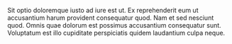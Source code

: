 Sit optio doloremque iusto ad iure est ut.
Ex reprehenderit eum ut accusantium harum provident consequatur quod.
Nam et sed nesciunt quod.
Omnis quae dolorum est possimus accusantium consequatur sunt.
Voluptatum est illo cupiditate perspiciatis quidem laudantium culpa neque.